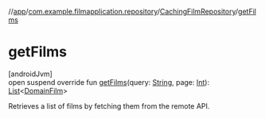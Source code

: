 //[app](../../../index.md)/[com.example.filmapplication.repository](../index.md)/[CachingFilmRepository](index.md)/[getFilms](get-films.md)

# getFilms

[androidJvm]\
open suspend override fun [getFilms](get-films.md)(query: [String](https://kotlinlang.org/api/latest/jvm/stdlib/kotlin/-string/index.html), page: [Int](https://kotlinlang.org/api/latest/jvm/stdlib/kotlin/-int/index.html)): [List](https://kotlinlang.org/api/latest/jvm/stdlib/kotlin.collections/-list/index.html)&lt;[DomainFilm](../../com.example.filmapplication.domain/-domain-film/index.md)&gt;

Retrieves a list of films by fetching them from the remote API.
